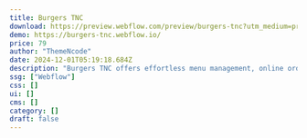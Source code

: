 ```yaml
---
title: Burgers TNC
download: https://preview.webflow.com/preview/burgers-tnc?utm_medium=preview_link&utm_source=designer&utm_content=burgers-tnc&preview=eae2206bb7c2f0ad24f85e212a08bcb9&workflow=preview
demo: https://burgers-tnc.webflow.io/
price: 79
author: "ThemeNcode"
date: 2024-12-01T05:19:18.684Z
description: "Burgers TNC offers effortless menu management, online ordering, and a design that converts visitors into one package for your burger business. Make your website a true extension of your delicious burger empire."
ssg: ["Webflow"]
css: []
ui: []
cms: []
category: []
draft: false
---
```

